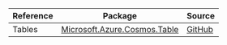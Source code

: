 | Reference | Package | Source |
|---|---|---|
|Tables|[Microsoft.Azure.Cosmos.Table](https://www.nuget.org/packages/Microsoft.Azure.Cosmos.Table)|[GitHub](https://github.com/Azure/azure-sdk-for-net/blob/main/)|
